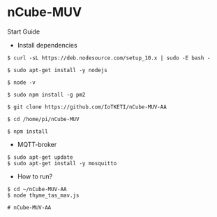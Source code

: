# nCube-MUV
Start Guide

* Install dependencies
```
$ curl -sL https://deb.nodesource.com/setup_10.x | sudo -E bash -

$ sudo apt-get install -y nodejs

$ node -v

$ sudo npm install -g pm2

$ git clone https://github.com/IoTKETI/nCube-MUV-AA

$ cd /home/pi/nCube-MUV

$ npm install
```

* MQTT-broker
```
$ sudo apt-get update
$ sudo apt-get install -y mosquitto
```
* How to run?
```
$ cd ~/nCube-MUV-AA
$ node thyme_tas_mav.js

# nCube-MUV-AA
